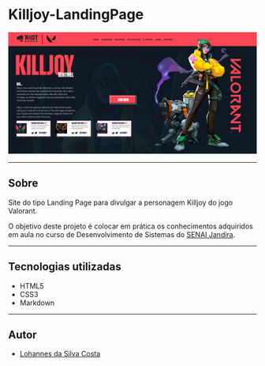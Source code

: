 # Killjoy-LandingPage

![](./img/site.png)

---

## Sobre
Site do tipo Landing Page para divulgar a personagem Killjoy do jogo Valorant.

O objetivo deste projeto é colocar em prática os conhecimentos adquiridos em aula no curso de Desenvolvimento de Sistemas do [SENAI Jandira](https://jandira.sp.senai.br/).

---
## Tecnologias utilizadas
- HTML5
- CSS3
- Markdown

---
## Autor
- [Lohannes da Silva Costa](https://github.com/Lohannn)